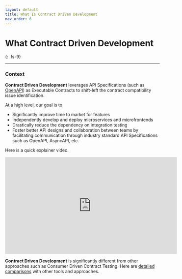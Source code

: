 ```yaml
---
layout: default
title: What Is Contract Driven Development
nav_order: 6
---
```

# What Contract Driven Development
{: .fs-9}

---

### Context

**Contract Driven Development** leverages API Specifications (such as [OpenAPI](https://www.openapis.org/)) as Executable Contracts to shift-left the contract compatibility issue identification.

At a high level, our goal is to
* Significantly improve time to market for features
* Independently develop and deploy microservices and microfrontends
* Drastically reduce the dependency on integration testing
* Foster better API designs and collaboration between teams by facilitating communication through industry standard API Specifications such as OpenAPI, AsyncAPI, etc.

Here is a quick explainer video.

<iframe width="560" height="315" src="https://www.youtube.com/embed/3HPgpvd8MGg" title="YouTube video player" frameborder="0" allow="accelerometer; autoplay; clipboard-write; encrypted-media; gyroscope; picture-in-picture" allowfullscreen></iframe>

**Contract Driven Development** is significantly different from other approaches such as Consumer Driven Contract Testing. Here are [detailed comparisons](https://specmatic.in/blog/comparisons/specmatic-vs-pact-io-and-pactflow-io/#gsc.tab=0) with other tools and approaches.
